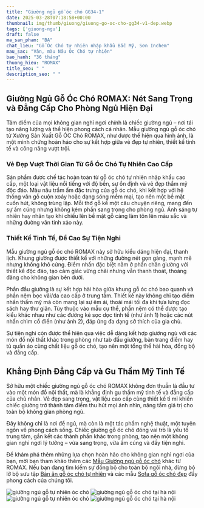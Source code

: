 ```yaml
---
title: "Giường ngủ gỗ óc chó GG34-1"
date: 2025-03-28T07:18:58+00:00
thumbnail: img/thumb/giuong/giuong-go-oc-cho-gg34-v1-dep.webp
tags: ['giuong-ngu']
draft: false
ma_san_pham: "BA"
chat_lieu: "Gỗ Óc Chó tự nhiên nhập khẩu Bắc Mỹ, Sơn Inchem"
mau_sac: "Vân, màu Nâu Óc Chó tự nhiên"
bao_hanh: "36 tháng"
thuong_hieu: "ROMAX"
title_seo: " "
description_seo: " "
---
```

## Giường Ngủ Gỗ Óc Chó ROMAX: Nét Sang Trọng và Đẳng Cấp Cho Phòng Ngủ Hiện Đại

Tâm điểm của mọi không gian nghỉ ngơi chính là chiếc giường ngủ – nơi tái tạo năng lượng và thể hiện phong cách cá nhân. Mẫu giường ngủ gỗ óc chó từ Xưởng Sản Xuất Gỗ ÓC Chó ROMAX, như được thể hiện qua hình ảnh, là một minh chứng hoàn hảo cho sự kết hợp giữa vẻ đẹp tự nhiên, thiết kế tinh tế và công năng vượt trội.

### Vẻ Đẹp Vượt Thời Gian Từ Gỗ Óc Chó Tự Nhiên Cao Cấp

Sản phẩm được chế tác hoàn toàn từ gỗ óc chó tự nhiên nhập khẩu cao cấp, một loại vật liệu nổi tiếng với độ bền, sự ổn định và vẻ đẹp thẩm mỹ độc đáo. Màu nâu trầm ấm đặc trưng của gỗ óc chó, khi kết hợp với hệ thống vân gỗ cuộn xoáy hoặc dạng sóng mềm mại, tạo nên một bề mặt cuốn hút, không trùng lặp. Mỗi thớ gỗ kể một câu chuyện riêng, mang đến sự ấm cúng nhưng không kém phần sang trọng cho phòng ngủ. Ánh sáng tự nhiên hay nhân tạo khi chiếu lên bề mặt gỗ càng làm tôn lên màu sắc và những đường vân tinh xảo này.

### Thiết Kế Tinh Tế, Đề Cao Sự Tiện Nghi

Mẫu giường ngủ gỗ óc chó ROMAX này sở hữu kiểu dáng hiện đại, thanh lịch. Khung giường được thiết kế với những đường nét gọn gàng, mạnh mẽ nhưng không khô cứng. Điểm nhấn đặc biệt nằm ở phần chân giường với thiết kế độc đáo, tạo cảm giác vững chãi nhưng vẫn thanh thoát, thoáng đãng cho không gian bên dưới.

Phần đầu giường là sự kết hợp hài hòa giữa khung gỗ óc chó bao quanh và phần nệm bọc vải/da cao cấp ở trung tâm. Thiết kế này không chỉ tạo điểm nhấn thẩm mỹ mà còn mang lại sự êm ái, thoải mái tối đa khi tựa lưng đọc sách hay thư giãn. Tùy thuộc vào mẫu cụ thể, phần nệm có thể được tạo kiểu khác nhau như các đường kẻ sọc dọc tinh tế (như ảnh 1) hoặc các nút nhấn chìm cổ điển (như ảnh 2), đáp ứng đa dạng sở thích của gia chủ.

Sự tiện nghi còn được thể hiện qua việc dễ dàng kết hợp giường ngủ với các món đồ nội thất khác trong phòng như tab đầu giường, bàn trang điểm hay tủ quần áo cùng chất liệu gỗ óc chó, tạo nên một tổng thể hài hòa, đồng bộ và đẳng cấp.

## Khẳng Định Đẳng Cấp và Gu Thẩm Mỹ Tinh Tế

Sở hữu một chiếc giường ngủ gỗ óc chó ROMAX không đơn thuần là đầu tư vào một món đồ nội thất, mà là khẳng định gu thẩm mỹ tinh tế và đẳng cấp của chủ nhân. Vẻ đẹp sang trọng, vật liệu cao cấp cùng thiết kế tỉ mỉ khiến chiếc giường trở thành tâm điểm thu hút mọi ánh nhìn, nâng tầm giá trị cho toàn bộ không gian phòng ngủ.

Đây không chỉ là nơi để ngủ, mà còn là một tác phẩm nghệ thuật, một tuyên ngôn về phong cách sống. Chiếc giường gỗ óc chó đóng vai trò là yếu tố trung tâm, gắn kết các thành phần khác trong phòng, tạo nên một không gian nghỉ ngơi lý tưởng – vừa sang trọng, vừa ấm cúng và đầy tiện nghi.

Để khám phá thêm những lựa chọn hoàn hảo cho không gian nghỉ ngơi của bạn, mời bạn tham khảo thêm các [Mẫu Giường ngủ gỗ óc chó](https://romax.vn/danh-muc/phong-ngu/giuong-go-oc-cho/) khác từ ROMAX. Nếu bạn đang tìm kiếm sự đồng bộ cho toàn bộ ngôi nhà, đừng bỏ lỡ bộ sưu tập [Bàn ăn gỗ óc chó tự nhiên](https://romax.vn/danh-muc/phong-bep/ban-an-go-oc-cho/) và các mẫu [Sofa gỗ óc chó đẹp](https://romax.vn/danh-muc/phong-khach/sofa-go-oc-cho/) đầy phong cách của chúng tôi.

![giường ngủ gỗ tự nhiên óc chó](/img/giuong/gg34/giuong-go-oc-cho-gg34-v1-45.webp)
![giường ngủ gỗ óc chó tại hà nội](/img/giuong/gg34/giuong-go-oc-cho-gg34-v1-46.webp)
![giường ngủ gỗ tự nhiên óc chó](/img/giuong/gg34/giuong-go-oc-cho-gg34-v2-44.webp)
![giường ngủ gỗ óc chó tại hà nội](/img/giuong/gg34/giuong-go-oc-cho-gg34-v2-47.webp)
